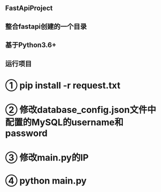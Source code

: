 ## FastApiProject
## 整合fastapi创建的一个目录
## 基于Python3.6+
## 运行项目
# ① pip install -r request.txt
# ② 修改database_config.json文件中配置的MySQL的username和password
# ③ 修改main.py的IP
# ④ python main.py
